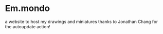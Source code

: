 # Em.mondo
 a website to host my drawings and miniatures
thanks to Jonathan Chang for the autoupdate action!
